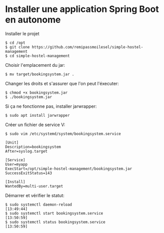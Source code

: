 # Installer une application Spring Boot en autonome

Installer le projet

    $ cd /opt
    $ git clone https://github.com/remipassmoilesel/simple-hostel-management
    $ cd simple-hostel-management

Choisir l'emplacement du jar:

    $ mv target/bookingsystem.jar .

Changer les droits et s'assurer que l'on peut l'éxecuter:

    $ chmod +x bookingsystem.jar
    $ ./bookingsystem.jar
    
Si ça ne fonctionne pas, installer jarwrapper:

    $ sudo apt install jarwrapper
    
Créer un fichier de service V:
    
    $ sudo vim /etc/systemd/system/bookingsystem.service
        
    [Unit]
    Description=bookingsystem
    After=syslog.target
    
    [Service]
    User=myapp
    ExecStart=/opt/simple-hostel-management/bookingsystem.jar
    SuccessExitStatus=143
    
    [Install]
    WantedBy=multi-user.target

Démarrer et vérifier le statut:

    $ sudo systemctl daemon-reload                                                                                                                                                                                                                                      [13:49:44]
    $ sudo systemctl start bookingsystem.service                                                                                                                                                                                                                        [13:50:59]
    $ sudo systemctl status bookingsystem.service                                                                                                                                                                                                                        [13:50:59]

